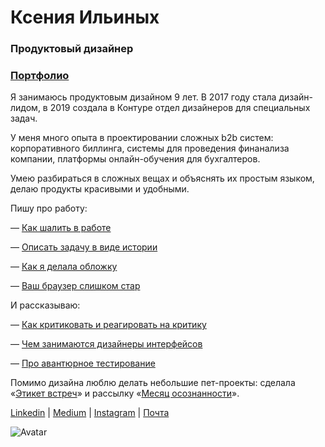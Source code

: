 # Ксения Ильиных
### Продуктовый дизайнер
### [Портфолио](https://glacier-jaborosa-c5b.notion.site/c280301e679145418ca3d69026facecd)

Я занимаюсь продуктовым дизайном 9 лет. В 2017 году стала дизайн-лидом, в 2019 создала в Контуре отдел дизайнеров для специальных задач.

У меня много опыта в проектировании сложных b2b систем: корпоративного биллинга, системы для проведения финанализа компании, платформы онлайн-обучения для бухгалтеров.

Умею разбираться в сложных вещах и объяснять их простым языком, делаю продукты красивыми и удобными.

Пишу про работу: 

— [Как шалить в работе](https://medium.com/@ksenia_ilinyh/%D0%BA%D0%B0%D0%BA-%D1%88%D0%B0%D0%BB%D0%B8%D1%82%D1%8C-%D0%B2-%D1%80%D0%B0%D0%B1%D0%BE%D1%82%D0%B5-fe2b0180623d)

— [Описать задачу в виде истории](https://medium.com/designkontur/%D0%BE%D0%BF%D0%B8%D1%81%D0%B0%D1%82%D1%8C-%D0%B7%D0%B0%D0%B4%D0%B0%D1%87%D1%83-%D0%B2-%D0%B2%D0%B8%D0%B4%D0%B5-%D0%B8%D1%81%D1%82%D0%BE%D1%80%D0%B8%D0%B8-ca1f1d676536)

— [Как я делала обложку](https://medium.com/designkontur/%D0%BA%D0%B0%D0%BA-%D1%8F-%D0%B4%D0%B5%D0%BB%D0%B0%D0%BB%D0%B0-%D0%BE%D0%B1%D0%BB%D0%BE%D0%B6%D0%BA%D1%83-eb8d787f2c62)

— [Ваш браузер слишком стар](https://medium.com/designkontur/%D0%B2%D0%B0%D1%88-%D0%B1%D1%80%D0%B0%D1%83%D0%B7%D0%B5%D1%80-%D1%81%D0%BB%D0%B8%D1%88%D0%BA%D0%BE%D0%BC-%D1%81%D1%82%D0%B0%D1%80-295185fbee27)

И рассказываю: 

— [Как критиковать и реагировать на критику](https://www.youtube.com/watch?v=eHFsnUXkSSk)

— [Чем занимаются дизайнеры интерфейсов](https://www.youtube.com/watch?v=yoMbmE35Vw4)

— [Про авантюрное тестирование](https://www.youtube.com/watch?v=t_zKEjuiins)

Помимо дизайна люблю делать небольшие пет-проекты: сделала «[Этикет встреч](https://kseniailinyh.github.io/meetings/)» и рассылку «[Месяц осознанности](https://kseniailinyh.github.io/mindfulmonth/)». 

[Linkedin](https://www.linkedin.com/in/ksenia-ilinyh-10439818a/) | 
[Medium](https://medium.com/@ksenia_ilinyh) | 
[Instagram](https://www.instagram.com/ksenia_ilinyh/) | 
[Почта](mailto:ksenia.ilinyh@gmail.com)

![Avatar](public/back.jpg)
